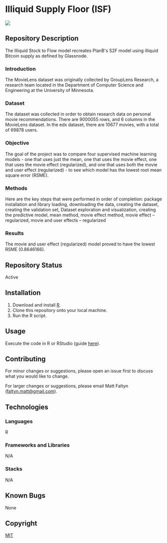# Illiquid Supply Floor (ISF)

![](https://github.com/MattFaltyn/Illiquid-Stock-to-Flow/blob/main/IS2F)

## Repository Description
The Illiquid Stock to Flow model recreates PlanB's S2F model using illiquid Bitcoin supply as defined by Glassnode.

### Introduction
The MovieLens dataset was originally collected by GroupLens Research, a research team located in the Department of Computer Science and Engineering at the University of Minnesota. 

### Dataset
The dataset was collected in order to obtain research data on personal movie recommendations. There are 9000055 rows, and 6 columns in the MovieLens dataset. In the edx dataset, there are 10677 movies, with a total of 69878 users. 

### Objective
The goal of the project was to compare four supervised machine learning models - one that uses just the mean, one that uses the movie effect, one that uses the movie effect (regularized), and one that uses both the movie and user effect (regularized) - to see which model has the lowest root mean square error (RSME).

### Methods
Here are the key steps that were performed in order of completion: package installation and library loading, downloading the data, creating the dataset, creating the validation set, Dataset exploration and visualization, creating the predictive model, mean method, movie effect method, movie effect – regularized, movie and user effects – regularized

### Results
The movie and user effect (regularized) model proved to have the lowest RSME (0.8646166).

## Repository Status
Active

## Installation
1. Download and install [R](https://www.r-project.org/).
2. Clone this repository onto your local machine.
3. Run the R script. 

## Usage
Execute the code in R or RStudio (guide [here](https://support.rstudio.com/hc/en-us/articles/200484448-Editing-and-Executing-Code)).

## Contributing

For minor changes or suggestions, please open an issue first to discuss what you would like to change. 

For larger changes or suggestions, please email Matt Faltyn (faltyn.matt@gmail.com). 

## Technologies

### Languages
R

### Frameworks and Libraries
N/A

### Stacks 
N/A

## Known Bugs
None

## Copyright
[MIT](https://choosealicense.com/licenses/mit/)
